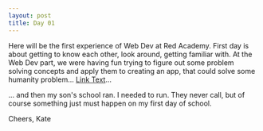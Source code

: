 ```yaml
---
layout: post
title: Day 01
---
```


Here will be the first experience of Web Dev at Red Academy. First day is about getting to know each other, look around, getting familiar with.
At the Web Dev part, we were having fun trying to figure out some problem solving concepts and apply them to creating an app, that could solve some humanity problem...
[Link Text]([https://www.lucidchart.com/blog/decision-making-process-steps)...

... and then my son's school ran. I needed to run.
They never call, but of course something just must happen on my first day of school.

Cheers,
Kate
